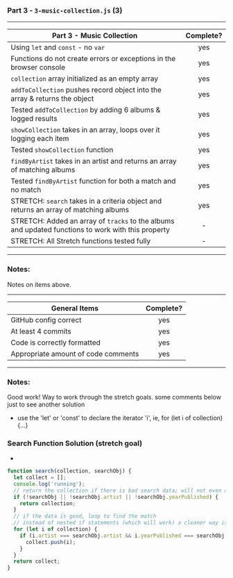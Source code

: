### Part 3 - `3-music-collection.js` (3)

---

| Part 3 - Music Collection                                                                          | Complete? |
| -------------------------------------------------------------------------------------------------- | :-------: |
| Using `let` and `const` - no `var`                                                                 |    yes    |
| Functions do not create errors or exceptions in the browser console                                |    yes    |
| `collection` array initialized as an empty array                                                   |    yes    |
| `addToCollection` pushes record object into the array & returns the object                         |    yes    |
| Tested `addToCollection` by adding 6 albums & logged results                                       |    yes    |
| `showCollection` takes in an array, loops over it logging each item                                |    yes    |
| Tested `showCollection` function                                                                   |    yes    |
| `findByArtist` takes in an artist and returns an array of matching albums                          |    yes    |
| Tested `findByArtist` function for both a match and no match                                       |    yes    |
| STRETCH: `search` takes in a criteria object and returns an array of matching albums               |    yes    |
| STRETCH: Added an array of `tracks` to the albums and updated functions to work with this property |     -     |
| STRETCH: All Stretch functions tested fully                                                        |     -     |

---

### Notes:

Notes on items above.

---

| General Items                       | Complete? |
| ----------------------------------- | :-------: |
| GitHub config correct               |    yes    |
| At least 4 commits                  |    yes    |
| Code is correctly formatted         |    yes    |
| Appropriate amount of code comments |    yes    |

---

### Notes:

Good work! Way to work through the stretch goals. some comments below just to see another solution

- use the 'let' or 'const' to declare the iterator 'i', ie, for (let i of collection) {...}

### Search Function Solution (stretch goal)

-

```js
function search(collection, searchObj) {
  let collect = [];
  console.log('running');
  // return the collection if there is bad search data; will not even attempt the loop
  if (!searchObj || !searchObj.artist || !searchObj.yearPublished) {
    return collection;
  }
  // if the data is good, loop to find the match
  // instead of nested if statements (which will work) a cleaner way is put on one line
  for (let i of collection) {
    if (i.artist === searchObj.artist && i.yearPublished === searchObj.yearPublished) {
      collect.push(i);
    }
  }
  return collect;
}
```
